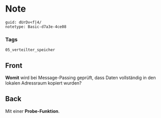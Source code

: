 # Note
```
guid: dUrDv<f|4/
notetype: Basic-d7a3e-4ce08
```

### Tags
```
05_verteilter_speicher
```

## Front
<b>Womit</b> wird bei Message-Passing geprüft, dass Daten
vollständig in den lokalen Adressraum kopiert wurden?

## Back
Mit einer <b>Probe-Funktion</b>.

